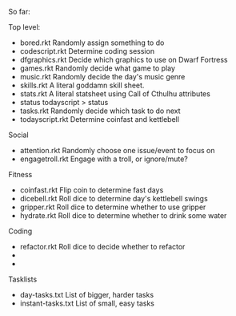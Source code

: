So far:

Top level:
- bored.rkt Randomly assign something to do
- codescript.rkt Determine coding session
- dfgraphics.rkt Decide which graphics to use on Dwarf Fortress
- games.rkt Randomly decide what game to play
- music.rkt Randomly decide the day's music genre
- skills.rkt A literal goddamn skill sheet.
- stats.rkt A literal statsheet using Call of Cthulhu attributes
- status todayscript > status
- tasks.rkt Randomly decide which task to do next
- todayscript.rkt Determine coinfast and kettlebell

Social
- attention.rkt Randomly choose one issue/event to focus on
- engagetroll.rkt Engage with a troll, or ignore/mute?

Fitness
- coinfast.rkt Flip coin to determine fast days
- dicebell.rkt Roll dice to determine day's kettlebell swings
- gripper.rkt Roll dice to determine whether to use gripper
- hydrate.rkt Roll dice to determine whether to drink some water

Coding
- refactor.rkt Roll dice to decide whether to refactor
-
-

Tasklists
- day-tasks.txt List of bigger, harder tasks
- instant-tasks.txt List of small, easy tasks
